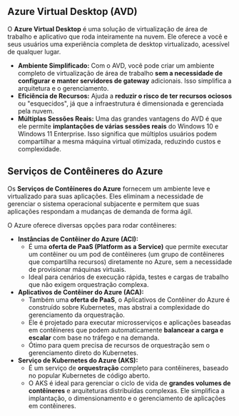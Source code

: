 ## **Azure Virtual Desktop (AVD)**

O **Azure Virtual Desktop** é uma solução de virtualização de área de trabalho e aplicativo que roda inteiramente na nuvem. Ele oferece a você e seus usuários uma experiência completa de desktop virtualizado, acessível de qualquer lugar.

- **Ambiente Simplificado:** Com o AVD, você pode criar um ambiente completo de virtualização de área de trabalho **sem a necessidade de configurar e manter servidores de gateway** adicionais. Isso simplifica a arquitetura e o gerenciamento.
- **Eficiência de Recursos:** Ajuda a **reduzir o risco de ter recursos ociosos** ou "esquecidos", já que a infraestrutura é dimensionada e gerenciada pela nuvem.
- **Múltiplas Sessões Reais:** Uma das grandes vantagens do AVD é que ele permite **implantações de várias sessões reais** do Windows 10 e Windows 11 Enterprise. Isso significa que múltiplos usuários podem compartilhar a mesma máquina virtual otimizada, reduzindo custos e complexidade.
## **Serviços de Contêineres do Azure**

Os **Serviços de Contêineres do Azure** fornecem um ambiente leve e virtualizado para suas aplicações. Eles eliminam a necessidade de gerenciar o sistema operacional subjacente e permitem que suas aplicações respondam a mudanças de demanda de forma ágil.

O Azure oferece diversas opções para rodar contêineres:

- **Instâncias de Contêiner do Azure (ACI):**
    - É uma **oferta de PaaS (Platform as a Service)** que permite executar um contêiner ou um pod de contêineres (um grupo de contêineres que compartilha recursos) diretamente no Azure, sem a necessidade de provisionar máquinas virtuais.
    - Ideal para cenários de execução rápida, testes e cargas de trabalho que não exigem orquestração complexa.
- **Aplicativos de Contêiner do Azure (ACA):**
    - Também uma **oferta de PaaS**, o Aplicativos de Contêiner do Azure é construído sobre Kubernetes, mas abstrai a complexidade do gerenciamento da orquestração.
    - Ele é projetado para executar microsserviços e aplicações baseadas em contêineres que podem automaticamente **balancear a carga e escalar** com base no tráfego e na demanda.
    - Ótimo para quem precisa de recursos de orquestração sem o gerenciamento direto do Kubernetes.
- **Serviço de Kubernetes do Azure (AKS):**
    - É um serviço de **orquestração** completo para contêineres, baseado no popular Kubernetes de código aberto.
    - O AKS é ideal para gerenciar o ciclo de vida de **grandes volumes de contêineres** e arquiteturas distribuídas complexas. Ele simplifica a implantação, o dimensionamento e o gerenciamento de aplicações em contêineres.


